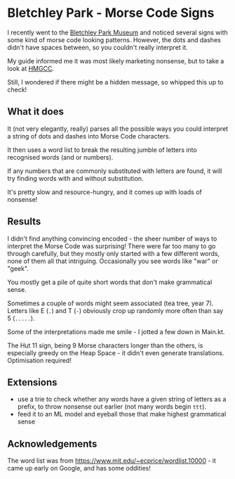 # Bletchley Park - Morse Code Signs

I recently went to the [Bletchley Park Museum](https://bletchleypark.org.uk/) and noticed several signs with some kind of morse code looking patterns.
However, the dots and dashes didn't have spaces between, so you couldn't really interpret it.

My guide informed me it was most likely marketing nonsense, but to take a look at [HMGCC](https://www.hmgcc.gov.uk/).

Still, I wondered if there might be a hidden message, so whipped this up to check!

## What it does

It (not very elegantly, really) parses all the possible ways you could interpret a string of dots and dashes into Morse Code characters.

It then uses a word list to break the resulting jumble of letters into recognised words (and or numbers).

If any numbers that are commonly substituted with letters are found, it will try finding words with and without substitution.

It's pretty slow and resource-hungry, and it comes up with loads of nonsense!

## Results

I didn't find anything convincing encoded - the sheer number of ways to interpret the Morse Code was surprising!
There were far too many to go through carefully, but they mostly only started with a few different words, none of them all that intriguing.
Occasionally you see words like "war" or "geek".

You mostly get a pile of quite short words that don't make grammatical sense.

Sometimes a couple of words might seem associated (tea tree, year 7). Letters like E (`.`) and T (`-`) obviously crop up randomly more often than say 5 (`.....`).

Some of the interpretations made me smile - I jotted a few down in Main.kt.

The Hut 11 sign, being 9 Morse characters longer than the others, is especially greedy on the Heap Space - it didn't even generate translations. Optimisation required! 

## Extensions

- use a trie to check whether any words have a given string of letters as a prefix, to throw nonsense out earlier (not many words begin `ttt`).
- feed it to an ML model and eyeball those that make highest grammatical sense

## Acknowledgements

The word list was from https://www.mit.edu/~ecprice/wordlist.10000 - it came up early on Google, and has some oddities!
